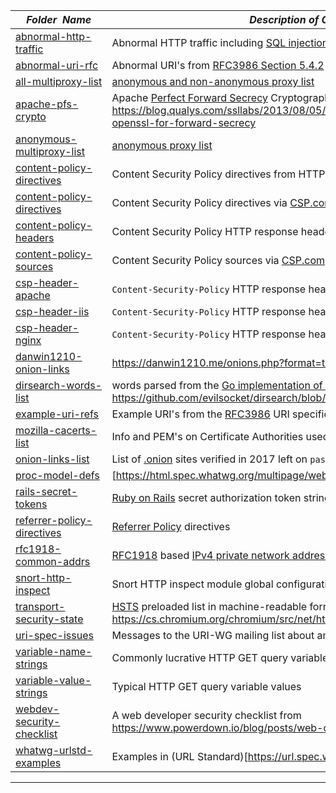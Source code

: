 |&nbsp;&nbsp;&nbsp;&nbsp;_Folder&nbsp;&nbsp;Name_&nbsp;&nbsp;&nbsp;&nbsp;| _Description of Contents_
|:----------------|--------------------------------------------------------------------------------------------------------------------------------------------------------
| [abnormal-http-traffic](abnormal-http-traffic.txt) | Abnormal HTTP traffic including [SQL injection](https://wikipedia.org/wiki/SQL_injection) attacks  
| [abnormal-uri-rfc](abnormal-uri-rfc.txt) |  Abnormal URI's from [RFC3986 Section 5.4.2](https://tools.ietf.org/html/rfc3986#section-5.4.2) 
| [all-multiproxy-list](all-multiproxy-list.txt) |  [anonymous and non-anonymous proxy list](http://multiproxy.org/txt_all/proxy.txt) 
| [apache-pfs-crypto](apache-pfs-crypto.conf) |  Apache [Perfect Forward Secrecy](https://wikipedia.org/wiki/Forward_secrecy) Cryptography configuration statements <https://blog.qualys.com/ssllabs/2013/08/05/configuring-apache-nginx-and-openssl-for-forward-secrecy> 
| [anonymous-multiproxy-list](anonymous-multiproxy-list.txt) |  [anonymous proxy list](http://multiproxy.org/txt_anon/proxy.txt) 
| [content-policy-directives](content-policy-directives.txt) |  Content Security Policy directives from HTTP replies 
| [content-policy-directives](content-policy-directives.txt) |  Content Security Policy directives via [CSP.com](https://content-security-policy.com) 
| [content-policy-headers](content-policy-headers.txt) |  Content Security Policy HTTP response headers via [CSP.com](https://content-security-policy.com) 
| [content-policy-sources](content-policy-sources.txt) |  Content Security Policy sources via [CSP.com](https://content-security-policy.com) 
| [csp-header-apache](csp-header-apache.conf) |  `Content-Security-Policy` HTTP response header [Apache](https://httpd.apache.org) config 
| [csp-header-iis](csp-header-iis.conf) |  `Content-Security-Policy` HTTP response header [IIS](https://iis.net) config 
| [csp-header-nginx](csp-header-nginx.conf) |  `Content-Security-Policy` HTTP response header [NGINX](https://nginx.com) config 
| [danwin1210-onion-links](danwin1210-onion-links.txt) |  <https://danwin1210.me/onions.php?format=text> 
| [dirsearch-words-list](dirsearch-words-list.txt) |  words parsed from the [Go implementation of dirsearch](https://github.com/evilsocket/dirsearch) tool's `dict.txt` file <https://github.com/evilsocket/dirsearch/blob/master/dict.txt> 
| [example-uri-refs](example-uri-refs.txt) |  Example URI's from the [RFC3986](https://tools.ietf.org/html/rfc3986 "Uniform Resource Identifier (URI): Generic Syntax") URI specification issues list 
| [mozilla-cacerts-list](mozilla-cacerts-list.csv) |  Info and PEM's on Certificate Authorities used by Mozilla 
| [onion-links-list](onion-links-list.txt) |  List of [.onion](https://wikipedia.org/wiki/.onion) sites verified in 2017 left on `pastebin.com` 
| [proc-model-defs](proc-model-defs.txt) |  [https://html.spec.whatwg.org/multipage/webappapis.html#definitions-2]("") 
| [rails-secret-tokens](rails-secret-tokens.txt) |  [Ruby on Rails](http://rubyonrails.org) secret authorization token string values 
| [referrer-policy-directives](referrer-policy-directives.txt) |  [Referrer Policy](https://w3.org/TR/referrer-policy/) directives 
| [rfc1918-common-addrs](rfc1918-common-addrs.txt) |  [RFC1918](https://tools.ietf.org/html/rfc1918 "Address Allocations for Private Internets") based [IPv4 private network address spaces](https://wikipedia.org/wiki/Private_network#Private_IPv4_address_spaces) for [SSRF](https://www.owasp.org/index.php/Server_Side_Request_Forgery) attacks 
| [snort-http-inspect](snort-http-inspect.txt) |  Snort HTTP inspect module global configuration variables 
| [transport-security-state](transport-security-state.json.xz) |  [HSTS](https://www.chromium.org/hsts "HTTP Strict Transport Security") preloaded list in machine-readable format <https://cs.chromium.org/chromium/src/net/http/transport_security_state_static.json> 
| [uri-spec-issues](uri-spec-issues.html) |  Messages to the URI-WG mailing list about ambiguous URI syntax 
| [variable-name-strings](variable-name-strings.txt) |  Commonly lucrative HTTP GET query variable names 
| [variable-value-strings](variable-value-strings.txt) |  Typical HTTP GET query variable values 
| [webdev-security-checklist](webdev-security-checklist.md) |  A web developer security checklist from <https://www.powerdown.io/blog/posts/web-developer-security-checklist.html> 
| [whatwg-urlstd-examples](whatwg-urlstd-examples.csv) |  Examples in (URL Standard)[https://url.spec.whatwg.org] 

* * *

